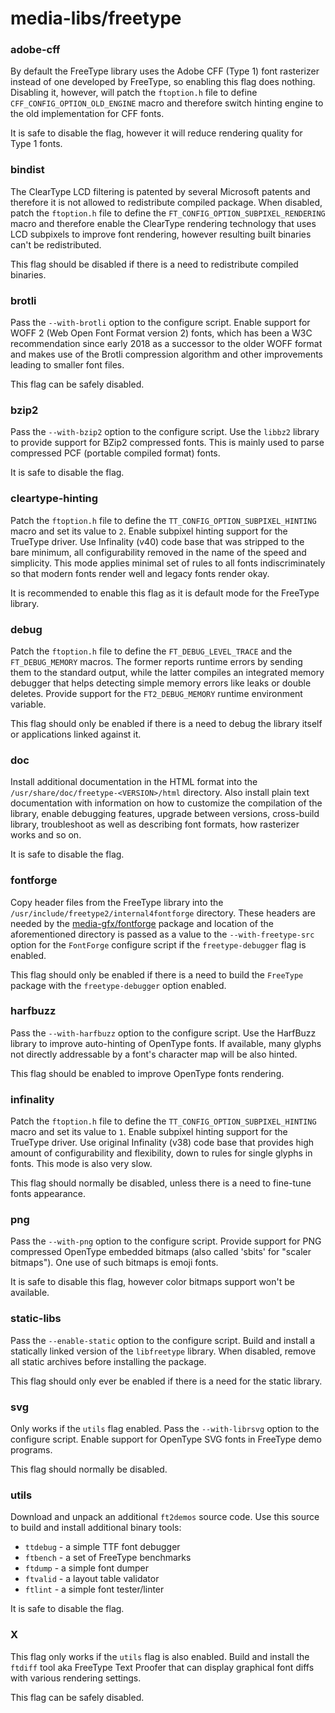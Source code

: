 # media-libs/freetype

### adobe-cff
By default the FreeType library uses the Adobe CFF (Type 1) font rasterizer instead of one developed by FreeType, so enabling this flag does nothing. Disabling it, however, will patch the `ftoption.h` file to define `CFF_CONFIG_OPTION_OLD_ENGINE` macro and therefore switch hinting engine to the old implementation for CFF fonts.

It is safe to disable the flag, however it will reduce rendering quality for Type 1 fonts.

### bindist
The ClearType LCD filtering is patented by several Microsoft patents and therefore it is not allowed to redistribute compiled package. When disabled, patch the `ftoption.h` file to define the `FT_CONFIG_OPTION_SUBPIXEL_RENDERING` macro and therefore enable the ClearType rendering technology that uses LCD subpixels to improve font rendering, however resulting built binaries can't be redistributed.

This flag should be disabled if there is a need to redistribute compiled binaries.

### brotli
Pass the `--with-brotli` option to the configure script. Enable support for WOFF 2 (Web Open Font Format version 2) fonts, which has been a W3C recommendation since early 2018 as a successor to the older WOFF format and makes use of the Brotli compression algorithm and other improvements leading to smaller font files.

This flag can be safely disabled.

### bzip2
Pass the `--with-bzip2` option to the configure script. Use the `libbz2` library to provide support for BZip2 compressed fonts. This is mainly used to parse compressed PCF (portable compiled format) fonts.

It is safe to disable the flag.

### cleartype-hinting
Patch the `ftoption.h` file to define the `TT_CONFIG_OPTION_SUBPIXEL_HINTING` macro and set its value to `2`. Enable subpixel hinting support for the TrueType driver. Use Infinality (v40) code base that was stripped to the bare minimum, all configurability removed in the name of the speed and simplicity. This mode applies minimal set of rules to all fonts indiscriminately so that modern fonts render well and legacy fonts render okay.

It is recommended to enable this flag as it is default mode for the FreeType library.

### debug
Patch the `ftoption.h` file to define the `FT_DEBUG_LEVEL_TRACE` and the `FT_DEBUG_MEMORY` macros. The former reports runtime errors by sending them to the standard output, while the latter compiles an integrated memory debugger that helps detecting simple memory errors like leaks or double deletes. Provide support for the `FT2_DEBUG_MEMORY` runtime environment variable.

This flag should only be enabled if there is a need to debug the library itself or applications linked against it.

### doc
Install additional documentation in the HTML format into the `/usr/share/doc/freetype-<VERSION>/html` directory. Also install plain text documentation with information on how to customize the compilation of the library, enable debugging features, upgrade between versions, cross-build library, troubleshoot as well as describing font formats, how rasterizer works and so on.

It is safe to disable the flag.

### fontforge
Copy header files from the FreeType library into the `/usr/include/freetype2/internal4fontforge` directory. These headers are needed by the [media-gfx/fontforge](../media-gfx/fontforge.md) package and location of the aforementioned directory is passed as a value to the `--with-freetype-src` option for the `FontForge` configure script if the `freetype-debugger` flag is enabled.

This flag should only be enabled if there is a need to build the `FreeType` package with the `freetype-debugger` option enabled.

### harfbuzz
Pass the `--with-harfbuzz` option to the configure script. Use the HarfBuzz library to improve auto-hinting of OpenType fonts. If available, many glyphs not directly addressable by a font's character map will be also hinted.

This flag should be enabled to improve OpenType fonts rendering.

### infinality
Patch the `ftoption.h` file to define the `TT_CONFIG_OPTION_SUBPIXEL_HINTING` macro and set its value to `1`. Enable subpixel hinting support for the TrueType driver. Use original Infinality (v38) code base that provides high amount of configurability and flexibility, down to rules for single glyphs in fonts. This mode is also very slow.

This flag should normally be disabled, unless there is a need to fine-tune fonts appearance.

### png
Pass the `--with-png` option to the configure script. Provide support for PNG compressed OpenType embedded bitmaps (also called 'sbits' for "scaler bitmaps"). One use of such bitmaps is emoji fonts.

It is safe to disable this flag, however color bitmaps support won't be available.

### static-libs
Pass the `--enable-static` option to the configure script. Build and install a statically linked version of the `libfreetype` library. When disabled, remove all static archives before installing the package.

This flag should only ever be enabled if there is a need for the static library.

### svg
Only works if the `utils` flag enabled. Pass the `--with-librsvg` option to the configure script. Enable support for OpenType SVG fonts in FreeType demo programs.

This flag should normally be disabled.

### utils
Download and unpack an additional `ft2demos` source code. Use this source to build and install additional binary tools:

- `ttdebug` - a simple TTF font debugger
- `ftbench` - a set of FreeType benchmarks
- `ftdump` - a simple font dumper
- `ftvalid` - a layout table validator
- `ftlint` - a simple font tester/linter

It is safe to disable the flag.

### X
This flag only works if the `utils` flag is also enabled. Build and install the `ftdiff` tool aka FreeType Text Proofer that can display graphical font diffs with various rendering settings.

This flag can be safely disabled.

